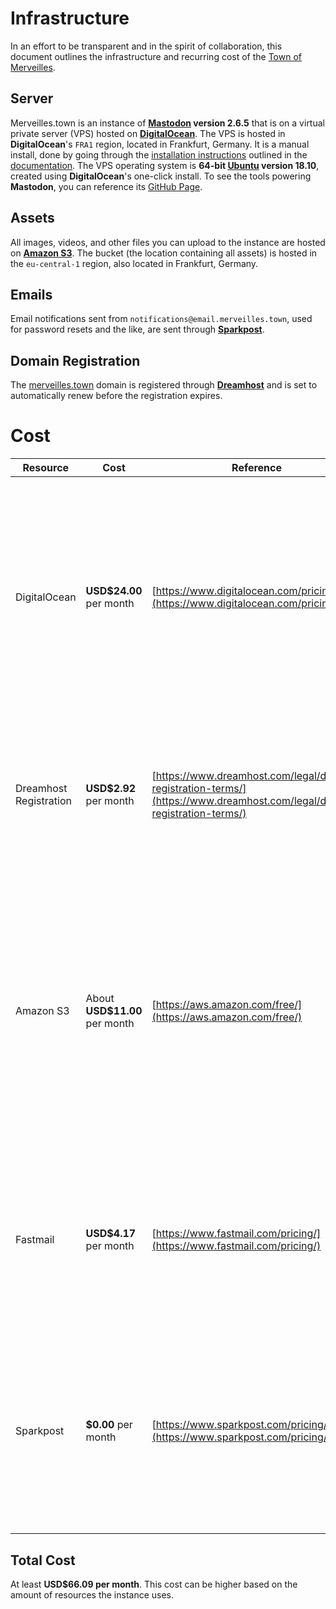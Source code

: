 # Infrastructure

In an effort to be transparent and in the spirit of collaboration, this document outlines the infrastructure and recurring cost of the [Town of Merveilles](https://merveilles.town).

## Server
Merveilles.town is an instance of **[Mastodon](https://joinmastodon.org) version 2.6.5** that is on a virtual private server (VPS) hosted on **[DigitalOcean](http://digitalocean.com/)**. The VPS is hosted in **DigitalOcean**'s `FRA1` region, located in Frankfurt, Germany. It is a manual install, done by going through the [installation instructions](https://docs.joinmastodon.org/administration/installation/) outlined in the [documentation](https://docs.joinmastodon.org/). The VPS operating system is **64-bit [Ubuntu](https://www.ubuntu.com/) version 18.10**, created using **DigitalOcean**'s one-click install. To see the tools powering **Mastodon**, you can reference its [GitHub Page](https://github.com/tootsuite/mastodon).

## Assets
All images, videos, and other files you can upload to the instance are hosted on **[Amazon S3](https://aws.amazon.com/s3/)**. The bucket (the location containing all assets) is hosted in the `eu-central-1` region, also located in Frankfurt, Germany.

## Emails
Email notifications sent from `notifications@email.merveilles.town`, used for password resets and the like, are sent through **[Sparkpost](https://www.sparkpost.com/)**.

## Domain Registration
The [merveilles.town](https://merveilles.town) domain is registered through **[Dreamhost](https://dreamhost.com/)** and is set to automatically renew before the registration expires.

# Cost
| Resource | Cost | Reference | Notes |
|----------|------|-----------|-------|
| DigitalOcean | **USD$24.00** per month | [https://www.digitalocean.com/pricing/](https://www.digitalocean.com/pricing/) | Droplets can be cheap, but Mastodon specifically needs at least 4Gb of memory to compile assets. I also have weekly backups enabled, which costs an extra 20% of the droplet cost. |
| Dreamhost Registration | **USD$2.92** per month | [https://www.dreamhost.com/legal/domain-registration-terms/](https://www.dreamhost.com/legal/domain-registration-terms/) | The `.town` top-level domain (TLD) is a bit more expensive to register than other TLDs, which costs USD$34.99 per year.. |
| Amazon S3 | About **USD$11.00** per month | [https://aws.amazon.com/free/](https://aws.amazon.com/free/) | The instance is currently on the free tier of S3, but you only pay as much as you use, which is based on the number of variables. The current amount is based on the cost from the last few months of use. |
| Fastmail | **USD$4.17** per month | [https://www.fastmail.com/pricing/](https://www.fastmail.com/pricing/) | We need to have the Standard tier so that we can use our own domain. We pay for the yearly license, $50/year, which works out to be |
| Sparkpost | **$0.00** per month | [https://www.sparkpost.com/pricing/](https://www.sparkpost.com/pricing/) |  The free tier of SparkPost allows for 15000 emails sent per month, which we should be able to comfortably stay below with a smaller number of users. |

## Total Cost
At least **USD$66.09 per month**. This cost can be higher based on the amount of resources the instance uses.
